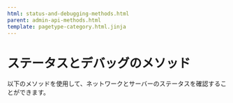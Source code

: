 ```yaml
---
html: status-and-debugging-methods.html
parent: admin-api-methods.html
template: pagetype-category.html.jinja
---
```

# ステータスとデバッグのメソッド
以下のメソッドを使用して、ネットワークとサーバーのステータスを確認することができます。